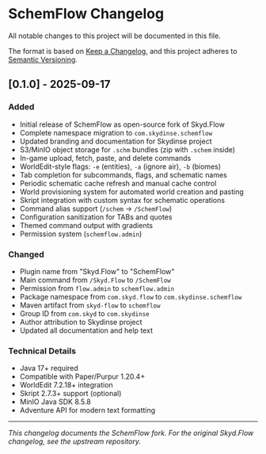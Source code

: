 # SchemFlow Changelog

All notable changes to this project will be documented in this file.

The format is based on [Keep a Changelog](https://keepachangelog.com/en/1.0.0/),
and this project adheres to [Semantic Versioning](https://semver.org/spec/v2.0.0.html).

## [0.1.0] - 2025-09-17

### Added
- Initial release of SchemFlow as open-source fork of Skyd.Flow
- Complete namespace migration to `com.skydinse.schemflow`
- Updated branding and documentation for Skydinse project
- S3/MinIO object storage for `.schm` bundles (zip with `.schem` inside)
- In-game upload, fetch, paste, and delete commands
- WorldEdit-style flags: `-e` (entities), `-a` (ignore air), `-b` (biomes)
- Tab completion for subcommands, flags, and schematic names
- Periodic schematic cache refresh and manual cache control
- World provisioning system for automated world creation and pasting
- Skript integration with custom syntax for schematic operations
- Command alias support (`/schem` -> `/SchemFlow`)
- Configuration sanitization for TABs and quotes
- Themed command output with gradients
- Permission system (`schemflow.admin`)

### Changed
- Plugin name from "Skyd.Flow" to "SchemFlow"
- Main command from `/Skyd.Flow` to `/SchemFlow` 
- Permission from `flow.admin` to `schemflow.admin`
- Package namespace from `com.skyd.flow` to `com.skydinse.schemflow`
- Maven artifact from `skyd-flow` to `schemflow`
- Group ID from `com.skyd` to `com.skydinse`
- Author attribution to Skydinse project
- Updated all documentation and help text

### Technical Details
- Java 17+ required
- Compatible with Paper/Purpur 1.20.4+
- WorldEdit 7.2.18+ integration
- Skript 2.7.3+ support (optional)
- MinIO Java SDK 8.5.8
- Adventure API for modern text formatting

---

*This changelog documents the SchemFlow fork. For the original Skyd.Flow changelog, see the upstream repository.*